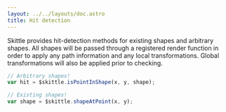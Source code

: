 ```yaml
---
layout: ../../layouts/doc.astro
title: Hit detection
---
```


Skittle provides hit-detection methods for existing shapes and arbitrary shapes.
All shapes will be passed through a registered render function in order to apply any path information and any local transformations.
Global transformations will also be applied prior to checking.

```js
// Arbitrary shapes!
var hit = $skittle.isPointInShape(x, y, shape);

// Existing shapes!
var shape = $skittle.shapeAtPoint(x, y);
```
